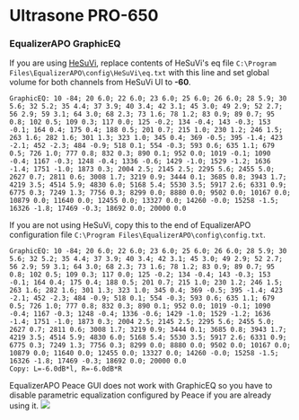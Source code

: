 # Ultrasone PRO-650
### EqualizerAPO GraphicEQ
If you are using [HeSuVi](https://sourceforge.net/projects/hesuvi/), replace contents of HeSuVi's eq file `C:\Program Files\EqualizerAPO\config\HeSuVi\eq.txt` with this line and set global volume for both channels from HeSuVi UI to **-60**.
```
GraphicEQ: 10 -84; 20 6.0; 22 6.0; 23 6.0; 25 6.0; 26 6.0; 28 5.9; 30 5.6; 32 5.2; 35 4.4; 37 3.9; 40 3.4; 42 3.1; 45 3.0; 49 2.9; 52 2.7; 56 2.9; 59 3.1; 64 3.0; 68 2.3; 73 1.6; 78 1.2; 83 0.9; 89 0.7; 95 0.8; 102 0.5; 109 0.3; 117 0.0; 125 -0.2; 134 -0.4; 143 -0.3; 153 -0.1; 164 0.4; 175 0.4; 188 0.5; 201 0.7; 215 1.0; 230 1.2; 246 1.5; 263 1.6; 282 1.6; 301 1.3; 323 1.0; 345 0.4; 369 -0.5; 395 -1.4; 423 -2.1; 452 -2.3; 484 -0.9; 518 0.1; 554 -0.3; 593 0.6; 635 1.1; 679 0.5; 726 1.0; 777 0.8; 832 0.3; 890 0.1; 952 0.0; 1019 -0.1; 1090 -0.4; 1167 -0.3; 1248 -0.4; 1336 -0.6; 1429 -1.0; 1529 -1.2; 1636 -1.4; 1751 -1.0; 1873 0.3; 2004 2.5; 2145 2.5; 2295 5.6; 2455 5.0; 2627 0.7; 2811 0.6; 3008 1.7; 3219 0.9; 3444 0.1; 3685 0.8; 3943 1.7; 4219 3.5; 4514 5.9; 4830 6.0; 5168 5.4; 5530 3.5; 5917 2.6; 6331 0.9; 6775 0.3; 7249 1.3; 7756 0.3; 8299 0.0; 8880 0.0; 9502 0.0; 10167 0.0; 10879 0.0; 11640 0.0; 12455 0.0; 13327 0.0; 14260 -0.0; 15258 -1.5; 16326 -1.8; 17469 -0.3; 18692 0.0; 20000 0.0
```
If you are not using HeSuVi, copy this to the end of EqualizerAPO configuration file `C:\Program Files\EqualizerAPO\config\config.txt`.
```
GraphicEQ: 10 -84; 20 6.0; 22 6.0; 23 6.0; 25 6.0; 26 6.0; 28 5.9; 30 5.6; 32 5.2; 35 4.4; 37 3.9; 40 3.4; 42 3.1; 45 3.0; 49 2.9; 52 2.7; 56 2.9; 59 3.1; 64 3.0; 68 2.3; 73 1.6; 78 1.2; 83 0.9; 89 0.7; 95 0.8; 102 0.5; 109 0.3; 117 0.0; 125 -0.2; 134 -0.4; 143 -0.3; 153 -0.1; 164 0.4; 175 0.4; 188 0.5; 201 0.7; 215 1.0; 230 1.2; 246 1.5; 263 1.6; 282 1.6; 301 1.3; 323 1.0; 345 0.4; 369 -0.5; 395 -1.4; 423 -2.1; 452 -2.3; 484 -0.9; 518 0.1; 554 -0.3; 593 0.6; 635 1.1; 679 0.5; 726 1.0; 777 0.8; 832 0.3; 890 0.1; 952 0.0; 1019 -0.1; 1090 -0.4; 1167 -0.3; 1248 -0.4; 1336 -0.6; 1429 -1.0; 1529 -1.2; 1636 -1.4; 1751 -1.0; 1873 0.3; 2004 2.5; 2145 2.5; 2295 5.6; 2455 5.0; 2627 0.7; 2811 0.6; 3008 1.7; 3219 0.9; 3444 0.1; 3685 0.8; 3943 1.7; 4219 3.5; 4514 5.9; 4830 6.0; 5168 5.4; 5530 3.5; 5917 2.6; 6331 0.9; 6775 0.3; 7249 1.3; 7756 0.3; 8299 0.0; 8880 0.0; 9502 0.0; 10167 0.0; 10879 0.0; 11640 0.0; 12455 0.0; 13327 0.0; 14260 -0.0; 15258 -1.5; 16326 -1.8; 17469 -0.3; 18692 0.0; 20000 0.0
Copy: L=-6.0dB*l, R=-6.0dB*R
```
EqualizerAPO Peace GUI does not work with GraphicEQ so you have to disable parametric equalization configured by Peace if you are already using it.
![](https://raw.githubusercontent.com/jaakkopasanen/AutoEq/master/results/Innerfidelity%202017/innerfidelity/onear/Ultrasone%20PRO-650/Ultrasone%20PRO-650.png)

